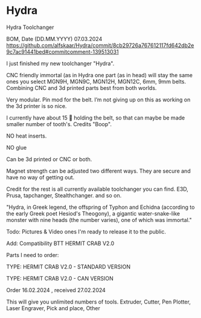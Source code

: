 # Hydra
Hydra Toolchanger

BOM, Date (DD.MM.YYYY) 07.03.2024
https://github.com/alfskaar/Hydra/commit/8cb29726a767612117fd642db2e9c7ac91441bed#commitcomment-139513031

I just finished my new toolchanger "Hydra".

CNC friendly
immortal (as in Hydra one part (as in head) will stay the same ones you select MGN9H, MGN9C, MGN12H, MGN12C, 6mm, 9mm belts.
Combining  CNC and 3d printed parts best from both worlds.

Very modular.
Pin mod for the belt. I’m not giving up on this as working on the 3d printer is so nice.

I currently have about 15 🦷 holding the belt, so that can maybe be made smaller number of tooth's. Credits "Boop".

NO heat inserts.

NO glue

Can be 3d printed or CNC or both.

Magnet strength can be adjusted two different ways. They are secure and have no way of getting out.

Credit for the rest is all currently available toolchanger you can find. E3D, Prusa, tapchanger, Stealthchanger. and so on.

"Hydra, in Greek legend, the offspring of Typhon and Echidna (according to the early Greek poet Hesiod's Theogony), a gigantic water-snake-like monster with nine heads (the number varies), one of which was immortal."

Todo:
Pictures & Video ones I'm ready to release it to the public.


Add: Compatibility
BTT HERMIT CRAB V2.0

Parts I need to order:

TYPE: HERMIT CRAB V2.0 - STANDARD VERSION

TYPE: HERMIT CRAB V2.0 - CAN VERSION

Order 16.02.2024 , received 27.02.2024

This will give you unlimited numbers of tools.
Extruder,
Cutter,
Pen Plotter,
Laser Engraver,
Pick and place,
Other 
